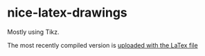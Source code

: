 # nice-latex-drawings

Mostly using Tikz.

The most recently compiled version is [uploaded with the LaTex file](nice-latex-drawings.pdf)
